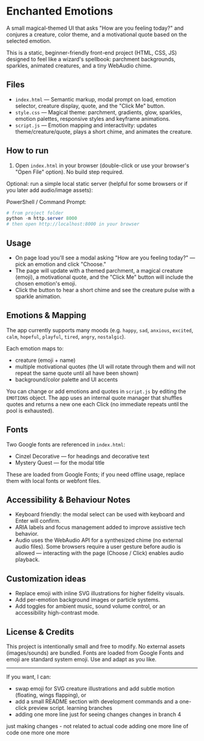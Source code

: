 # Enchanted Emotions

A small magical-themed UI that asks "How are you feeling today?" and conjures a creature, color theme, and a motivational quote based on the selected emotion.

This is a static, beginner-friendly front-end project (HTML, CSS, JS) designed to feel like a wizard's spellbook: parchment backgrounds, sparkles, animated creatures, and a tiny WebAudio chime.

## Files

- `index.html` — Semantic markup, modal prompt on load, emotion selector, creature display, quote, and the "Click Me" button.
- `style.css` — Magical theme: parchment, gradients, glow, sparkles, emotion palettes, responsive styles and keyframe animations.
- `script.js` — Emotion mapping and interactivity: updates theme/creature/quote, plays a short chime, and animates the creature.

## How to run

1. Open `index.html` in your browser (double-click or use your browser's "Open File" option). No build step required.

Optional: run a simple local static server (helpful for some browsers or if you later add audio/image assets):

PowerShell / Command Prompt:

```powershell
# from project folder
python -m http.server 8000
# then open http://localhost:8000 in your browser
```

## Usage

- On page load you'll see a modal asking "How are you feeling today?" — pick an emotion and click "Choose."  
- The page will update with a themed parchment, a magical creature (emoji), a motivational quote, and the "Click Me" button will include the chosen emotion's emoji.  
- Click the button to hear a short chime and see the creature pulse with a sparkle animation.

## Emotions & Mapping

The app currently supports many moods (e.g. `happy`, `sad`, `anxious`, `excited`, `calm`, `hopeful`, `playful`, `tired`, `angry`, `nostalgic`).

Each emotion maps to:

- creature (emoji + name)
- multiple motivational quotes (the UI will rotate through them and will not repeat the same quote until all have been shown)
- background/color palette and UI accents

You can change or add emotions and quotes in `script.js` by editing the `EMOTIONS` object. The app uses an internal quote manager that shuffles quotes and returns a new one each Click (no immediate repeats until the pool is exhausted).

## Fonts

Two Google fonts are referenced in `index.html`:

- Cinzel Decorative — for headings and decorative text
- Mystery Quest — for the modal title

These are loaded from Google Fonts; if you need offline usage, replace them with local fonts or webfont files.

## Accessibility & Behaviour Notes

- Keyboard friendly: the modal select can be used with keyboard and Enter will confirm.  
- ARIA labels and focus management added to improve assistive tech behavior.  
- Audio uses the WebAudio API for a synthesized chime (no external audio files). Some browsers require a user gesture before audio is allowed — interacting with the page (Choose / Click) enables audio playback.

## Customization ideas

- Replace emoji with inline SVG illustrations for higher fidelity visuals.  
- Add per-emotion background images or particle systems.  
- Add toggles for ambient music, sound volume control, or an accessibility high-contrast mode.

## License & Credits

This project is intentionally small and free to modify. No external assets (images/sounds) are bundled. Fonts are loaded from Google Fonts and emoji are standard system emoji. Use and adapt as you like.

---

If you want, I can:
- swap emoji for SVG creature illustrations and add subtle motion (floating, wings flapping), or
- add a small README section with development commands and a one-click preview script.
learning branches
- adding one more line just for seeing changes
changes in branch 4


just making changes  - not related to actual code
adding one more line of code
one more 
one more